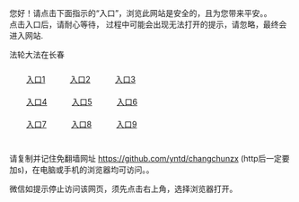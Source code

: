 您好！请点击下面指示的“入口”，浏览此网站是安全的，且为您带来平安。。 <br/>
点击入口后，请耐心等待， 过程中可能会出现无法打开的提示，请忽略，最终会进入网站. </br>

法轮大法在长春<br/>
<div style="padding:10px"><a style="margin:20px" target="_blank" href="https://dipv8ae5qu60l.cloudfront.net/2Qpsp?tsugomb" id="ccLink1" rel="nofollow">入口1</a> <a target="_blank" style="margin:20px" href="https://ds0uhkrv8zdvj.cloudfront.net/2Qpsp?ryyksj" id="ccLink2" rel="nofollow">入口2</a> <a style="margin:20px" target="_blank" href="https://d36lyf4k5rt4to.cloudfront.net/2Qpsp?jmsoyjoh" id="ccLink3" rel="nofollow">入口3</a></div>

<div style="padding:10px" ><a style="margin:20px" target="_blank" href="https://dipv8ae5qu60l.cloudfront.net/2Qpsp?tsugomb" id="ccLink4" rel="nofollow">入口4</a> <a style="margin:20px" href="https://ds0uhkrv8zdvj.cloudfront.net/2Qpsp?ryyksj" target="_blank" id="ccLink5" rel="nofollow">入口5</a> <a style="margin:20px" href="https://d36lyf4k5rt4to.cloudfront.net/2Qpsp?jmsoyjoh" target="_blank" id="ccLink6" rel="nofollow">入口6</a></div>

<div style="padding:10px"><a style="margin:20px" target="_blank" href="https://dipv8ae5qu60l.cloudfront.net/2Qpsp?tsugomb" id="ccLink7" rel="nofollow">入口7</a> <a style="margin:20px" href="https://ds0uhkrv8zdvj.cloudfront.net/2Qpsp?ryyksj" target="_blank" id="ccLink8" rel="nofollow">入口8</a> <a style="margin:20px" target="_blank" href="https://d36lyf4k5rt4to.cloudfront.net/2Qpsp?jmsoyjoh" id="ccLink9" rel="nofollow">入口9</a></div>

<br/>



请复制并记住免翻墙网址 https://github.com/yntd/changchunzx (http后一定要加s)，在电脑或手机的浏览器均可访问。。<br/>

微信如提示停止访问该网页，须先点击右上角，选择浏览器打开。
